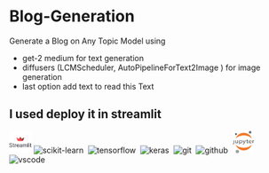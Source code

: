# Blog-Generation
Generate a Blog on Any Topic 
Model using 
* get-2 medium for text generation
* diffusers (LCMScheduler, AutoPipelineForText2Image ) for image generation
* last option add text to read this Text 
## I used deploy it in streamlit
<h>
<div>
  <img src="https://github.com/devicons/devicon/blob/master/icons/streamlit/streamlit-original-wordmark.svg" title="streamlit" alt="streamlit" width="40" height="40"/> 
  <img src="https://github.com/valohai/ml-logos/blob/master/scikit-learn.svg" title="scikit-learn" alt="scikit-learn" width="40" height="40"/>&nbsp;
  <img src="https://cdn.jsdelivr.net/gh/devicons/devicon/icons/tensorflow/tensorflow-original.svg" title="tensorflow" alt="tensorflow" width="40" height="40"/>&nbsp;
  <img src="https://github.com/valohai/ml-logos/blob/master/keras.svg" title="keras" alt="keras" width="40" height="40"/>&nbsp;
  <img src="https://cdn.jsdelivr.net/gh/devicons/devicon/icons/git/git-plain.svg" title="git" alt="git" width="40" height="40"/>&nbsp;
  <img src="https://cdn.jsdelivr.net/gh/devicons/devicon/icons/github/github-original.svg" title="github" alt="github" width="40" height="40"/>&nbsp;
  <img src="https://github.com/devicons/devicon/blob/master/icons/jupyter/jupyter-original-wordmark.svg" title="jupyter" alt="jupyter" width="40" height="40"/>&nbsp;
  <img src="https://cdn.jsdelivr.net/gh/devicons/devicon/icons/vscode/vscode-original.svg" title="vscode" alt="vscode" width="40" height="40"/>&nbsp;
</div>
